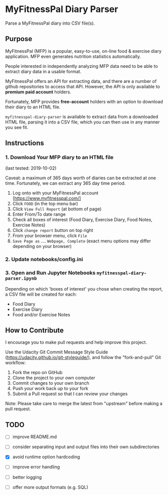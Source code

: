 # MyFitnessPal Diary Parser

Parse a MyFitnessPal diary into CSV file(s).

## Purpose

MyFitnessPal (MFP) is a popular, easy-to-use, on-line food & exercise diary application. MFP even generates nutrition statistics automatically.

People interested in independently analyzing MFP data need to be able to extract diary data in a usable format.

MyFitnessPal  offers an API for extracting data, and there are a number of github repositories to access that API. However, the API is only available to **premium paid account** holders. 

Fortunately, MFP provides **free-account** holders with an option to download their diary to an HTML file.

`myfitnesspal-diary-parser` is available to extract data from a downloaded HTML file, parsing it into a CSV file, which you can then use in any manner you see fit.

## Instructions

### 1. Download Your MFP diary to an HTML file
(last tested: 2019-10-02)

Caveat: a maximum of 365 days worth of diaries can be extracted at one time. Fortunately, we can extract any 365 day time period.

1. Log onto with your MyFitnessPal account [https://www.myfitnesspal.com/]
1. Click `FOOD` (in the top menu bar)
2. Click `View Full Report` (at bottom of page) 
3. Enter From/To date range
4. Check all boxes of interest (Food Diary, Exercise Diary, Food Notes, Exercise Notes)
5. Click `change report` button on top right
6. From your browser menu, click `File`
6. `Save Page as` .... `Webpage, Complete` (exact menu options may differ depending on your browser)

### 2. Update notebooks/config.ini

### 3. Open and Run Jupyter Notebooks `myfitnesspal-diary-parser.ipynb`
Depending on which 'boxes of interest' you chose when creating the report, a CSV file will be created for each:
* Food Diary
* Exercise Diary
* Food and/or Exercise Notes

## How to Contribute

I encourage you to make pull requests and help improve this project.

Use the Udacity Git Commit Message Style Guide (https://udacity.github.io/git-styleguide/), and follow the "fork-and-pull" Git workflow:

1. Fork the repo on GitHub
1. Clone the project to your own computer
1. Commit changes to your own branch
1. Push your work back up to your fork
1. Submit a Pull request so that I can review your changes

Note: Please take care to merge the latest from "upstream" before making a pull request.


## TODO
- [ ] improve README.md
- [ ] consider separating input and output files into their own subdirectories
- [x] avoid runtime option hardcoding
- [ ] improve error handling
- [ ] better logging
- [ ] offer more output formats (e.g. SQL)


